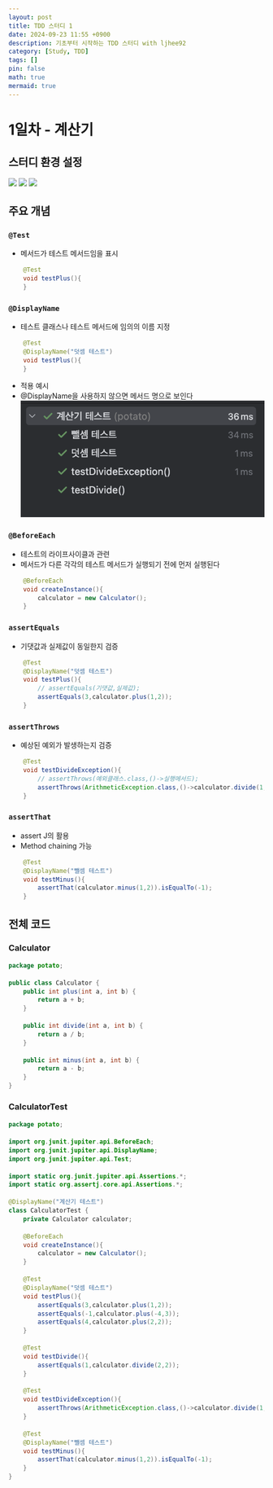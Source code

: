 ```yaml
---
layout: post
title: TDD 스터디 1
date: 2024-09-23 11:55 +0900
description: 기초부터 시작하는 TDD 스터디 with ljhee92
category: [Study, TDD]
tags: []
pin: false
math: true
mermaid: true
---
```

# 1일차 - 계산기

## 스터디 환경 설정

<img src="https://img.shields.io/badge/IntelliJ IDEA-000000?style=for-the-badge&logo=IntelliJ IDEA&logoColor=white"/>

<img src="https://img.shields.io/badge/java 21-007396?style=for-the-badge&logo=java&logoColor=white"/>

<img src="https://img.shields.io/badge/JUnit 5.11-25A162?style=for-the-badge&logo=junit5&logoColor=white"> 

## 주요 개념
### `@Test`
- 메서드가 테스트 메서드임을 표시
```java
    @Test
    void testPlus(){
    }
```
### `@DisplayName`
- 테스트 클래스나 테스트 메서드에 임의의 이름 지정
```java
    @Test
    @DisplayName("덧셈 테스트")
    void testPlus(){
    }
```
- 적용 예시
- @DisplayName을 사용하지 않으면 메서드 명으로 보인다
![@DisplayName](/assets/img/@DisplayName.png)

### `@BeforeEach`
- 테스트의 라이프사이클과 관련
- 메서드가 다른 각각의 테스트 메서드가 실행되기 전에 먼저 실행된다
```java
    @BeforeEach
    void createInstance(){
        calculator = new Calculator();
    }
```

### `assertEquals`
- 기댓값과 실제값이 동일한지 검증
```java
    @Test
    @DisplayName("덧셈 테스트")
    void testPlus(){
        // assertEquals(기댓값,실제값);
        assertEquals(3,calculator.plus(1,2));
    }
```

### `assertThrows`
- 예상된 예외가 발생하는지 검증
```java
    @Test
    void testDivideException(){
        // assertThrows(예외클래스.class,()->실행메서드);
        assertThrows(ArithmeticException.class,()->calculator.divide(1,0));
    }
```

### `assertThat`
- assert J의 활용
- Method chaining 가능
```java
    @Test
    @DisplayName("뺄셈 테스트")
    void testMinus(){
        assertThat(calculator.minus(1,2)).isEqualTo(-1);
    }
```

## 전체 코드
### Calculator
```java
package potato;

public class Calculator {
    public int plus(int a, int b) {
        return a + b;
    }

    public int divide(int a, int b) {
        return a / b;
    }

    public int minus(int a, int b) {
        return a - b;
    }
}
```

### CalculatorTest
```java
package potato;

import org.junit.jupiter.api.BeforeEach;
import org.junit.jupiter.api.DisplayName;
import org.junit.jupiter.api.Test;

import static org.junit.jupiter.api.Assertions.*;
import static org.assertj.core.api.Assertions.*;

@DisplayName("계산기 테스트")
class CalculatorTest {
    private Calculator calculator;

    @BeforeEach
    void createInstance(){
        calculator = new Calculator();
    }

    @Test
    @DisplayName("덧셈 테스트")
    void testPlus(){
        assertEquals(3,calculator.plus(1,2));
        assertEquals(-1,calculator.plus(-4,3));
        assertEquals(4,calculator.plus(2,2));
    }

    @Test
    void testDivide(){
        assertEquals(1,calculator.divide(2,2));
    }

    @Test
    void testDivideException(){
        assertThrows(ArithmeticException.class,()->calculator.divide(1,0));
    }

    @Test
    @DisplayName("뺄셈 테스트")
    void testMinus(){
        assertThat(calculator.minus(1,2)).isEqualTo(-1);
    }
}
```